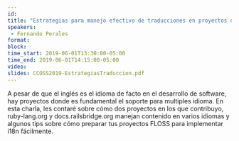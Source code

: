 ```yaml
---
id: 
title: "Estrategias para manejo efectivo de traducciones en proyectos de Open Source"
speakers:
 - Fernando Perales
format: 
block:
time_start: 2019-06-01T13:30:00-05:00
time_end: 2019-06-01T14:15:00-05:00
video:
slides: CCOSS2019-EstrategiasTraduccion.pdf
---
```


A pesar de que el inglés es el idioma de facto en el desarrollo de software, hay proyectos donde es fundamental el soporte para multiples idioma. En esta charla, les contaré sobre cómo dos proyectos en los que contribuyo, ruby-lang.org y docs.railsbridge.org manejan contenido en varios idiomas y algunos tips sobre cómo preparar tus proyectos FLOSS para implementar i18n fácilmente.